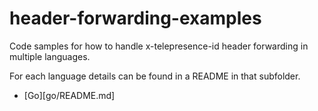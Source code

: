 # header-forwarding-examples

Code samples for how to handle x-telepresence-id header forwarding in multiple languages.

For each language details can be found in a README in that subfolder.

* [Go][go/README.md]
